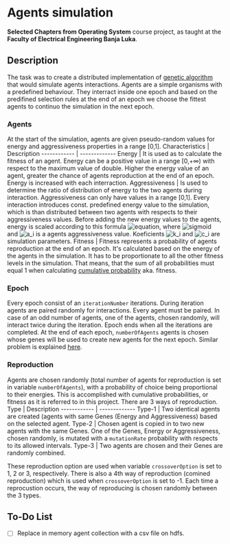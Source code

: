 # Agents simulation
**Selected Chapters from Operating System** course project, as taught at the **Faculty of Electrical Engineering Banja Luka**.
## Description
The task was to create a distributed implementation of [genetic algorithm](https://en.wikipedia.org/wiki/Genetic_algorithm) that would simulate agents interactions. Agents are a simple organisms with a predefined behaviour. They interract inside one epoch and based on the predifined selection rules at the end of an epoch we choose the fittest agents to continuo the simulation in the next epoch.
### Agents
At the start of the simulation, agents are given pseudo-random values for energy and aggressiveness properties in a range [0,1].
Characteristics | Description
------------ | -------------
Energy | It is used as to calculate the fitness of an agent. Energy can be a positive value in a range [0,+∞) with respect to the maximum value of double. Higher the energy value of an agent, greater the chance of agents reproduction at the end of an epoch. Energy is increased with each interraction.
Aggressiveness | Is used to determine the ratio of distribution of energy to the two agents during interaction. Aggressiveness can only have values in a range [0,1]. Every interaction introduces const. predefined energy value to the simulation, which is than distributed between two agents with respects to their aggressiveness values. Before adding the new energy values to the agents, energy is scaled according to this formula ![equation](http://www.sciweavers.org/upload/Tex2Img_1602335826/render.png), where ![sigmoid](http://www.sciweavers.org/upload/Tex2Img_1602336588/render.png) and ![a_i](http://www.sciweavers.org/upload/Tex2Img_1602336826/render.png) is a agents aggressiveness value. Koeficients ![k_i](http://www.sciweavers.org/upload/Tex2Img_1602336880/render.png) and ![c_i](http://www.sciweavers.org/upload/Tex2Img_1602337019/render.png) are simulation parameters.
Fitness | Fitness represents a probability of agents reproduction at the end of an epoch. It's calculated based on the energy of the agents in the simulation. It has to be proportionate to all the other fitness levels in the simulation. That means, that the sum of all probabilities must equal 1 when calculating [cumulative probability](https://en.wikipedia.org/wiki/Cumulative_distribution_function) aka. fitness.
### Epoch
Every epoch consist of an `iterationNumber` iterations. During iteration agents are paired randomly for interactions. Every agent must be paired. In case of an odd number of agents, one of the agents, chosen randomly, will interact  twice during the iteration. Epoch ends when all the iterations are completed. At the end of each epoch, `numberOfAgents` agents is chosen whose genes will be used to create new agents for the next epoch. Similar problem is explained [here](https://www.youtube.com/watch?v=YNMkADpvO4w).
### Reproduction
Agents are chosen randomly (total number of agents for reproduction is set in variable `numberOfAgents`), with a probability of choice being proportional to their energies. This is accomplished with cumulative probabilities, or fitness as it is referred to in this project. There are 3 ways of reproduction.
Type | Description
------------ | -------------
Type-1 | Two identical agents are created (agents with same Genes (Energy and Aggressiveness) based on the selected agent.
Type-2 | Chosen agent is copied in to two new agents with the same Genes. One of the Genes, Energy or Aggressiveness, chosen randomly, is mutated with a `mutationRate` probability with respects to its allowed intervals.
Type-3 | Two agents are chosen and their Genes are randomly combined.

These reproduction option are used when variable `crossoverOption` is set to 1, 2 or 3, respectively. There is also a 4th way of reproduction (comined reproduction) which is used when `crossoverOption` is set to -1. Each time a reprocustion occurs, the way of reproducing is chosen randomly between the 3 types.

## To-Do List
- [ ] Replace in memory agent collection with a csv file on hdfs.
